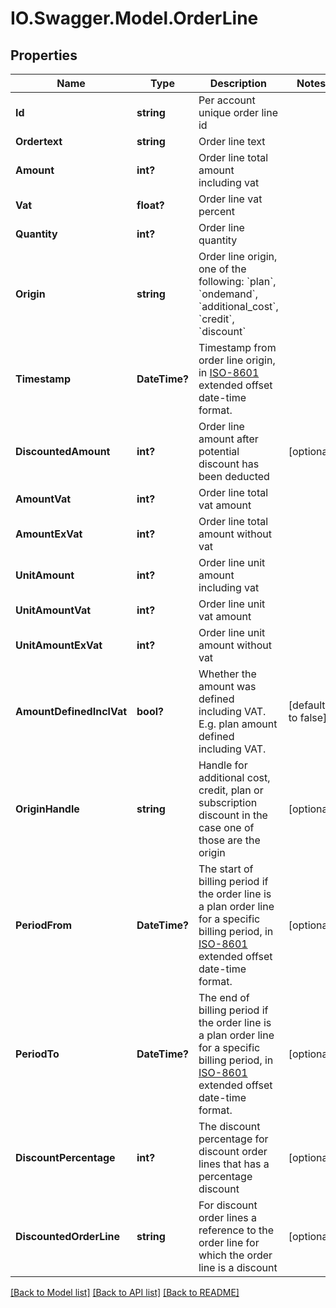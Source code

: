 # IO.Swagger.Model.OrderLine
## Properties

Name | Type | Description | Notes
------------ | ------------- | ------------- | -------------
**Id** | **string** | Per account unique order line id | 
**Ordertext** | **string** | Order line text | 
**Amount** | **int?** | Order line total amount including vat | 
**Vat** | **float?** | Order line vat percent | 
**Quantity** | **int?** | Order line quantity | 
**Origin** | **string** | Order line origin, one of the following: &#x60;plan&#x60;, &#x60;ondemand&#x60;, &#x60;additional_cost&#x60;, &#x60;credit&#x60;, &#x60;discount&#x60; | 
**Timestamp** | **DateTime?** | Timestamp from order line origin, in [ISO-8601](http://en.wikipedia.org/wiki/ISO_8601) extended offset date-time format. | 
**DiscountedAmount** | **int?** | Order line amount after potential discount has been deducted | [optional] 
**AmountVat** | **int?** | Order line total vat amount | 
**AmountExVat** | **int?** | Order line total amount without vat | 
**UnitAmount** | **int?** | Order line unit amount including vat | 
**UnitAmountVat** | **int?** | Order line unit vat amount | 
**UnitAmountExVat** | **int?** | Order line unit amount without vat | 
**AmountDefinedInclVat** | **bool?** | Whether the amount was defined including VAT. E.g. plan amount defined including VAT. | [default to false]
**OriginHandle** | **string** | Handle for additional cost, credit, plan or subscription discount in the case one of those are the origin | [optional] 
**PeriodFrom** | **DateTime?** | The start of billing period if the order line is a plan order line for a specific billing period, in [ISO-8601](http://en.wikipedia.org/wiki/ISO_8601) extended offset date-time format. | [optional] 
**PeriodTo** | **DateTime?** | The end of billing period if the order line is a plan order line for a specific billing period, in [ISO-8601](http://en.wikipedia.org/wiki/ISO_8601) extended offset date-time format. | [optional] 
**DiscountPercentage** | **int?** | The discount percentage for discount order lines that has a percentage discount | [optional] 
**DiscountedOrderLine** | **string** | For discount order lines a reference to the order line for which the order line is a discount | [optional] 

[[Back to Model list]](../README.md#documentation-for-models) [[Back to API list]](../README.md#documentation-for-api-endpoints) [[Back to README]](../README.md)

